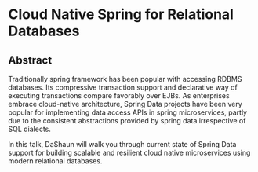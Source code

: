 # Cloud Native Spring for Relational Databases

## Abstract
 
Traditionally spring framework has been popular with accessing RDBMS databases.
Its compressive transaction support and declarative way of executing transactions compare favorably over EJBs.
As enterprises embrace cloud-native architecture,
Spring Data projects have been very popular for implementing data access APIs in spring microservices,
partly due to the consistent abstractions provided by spring data irrespective of SQL dialects.

In this talk, DaShaun will walk you through current state of Spring Data support
for building scalable and resilient cloud native microservices using modern relational databases. 
